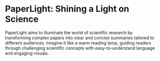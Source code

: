 # PaperLight: Shining a Light on Science

PaperLight aims to illuminate the world of scientific research by transforming complex papers into clear and concise summaries tailored to different audiences. Imagine it like a warm reading lamp, guiding readers through challenging scientific concepts with easy-to-understand language and engaging visuals.